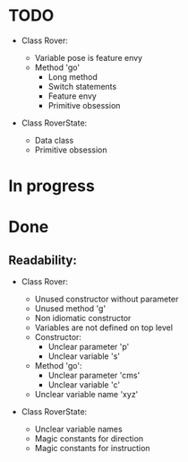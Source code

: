 # TODO
- Class Rover:
  - Variable pose is feature envy
  - Method 'go'
    - Long method
    - Switch statements
    - Feature envy
    - Primitive obsession

- Class RoverState:
  - Data class
  - Primitive obsession

# In progress

# Done
## Readability:
- Class Rover:
  - Unused constructor without parameter
  - Unused method 'g'
  - Non idiomatic constructor
  - Variables are not defined on top level
  - Constructor:
    - Unclear parameter 'p'
    - Unclear variable 's'
  - Method 'go':
    - Unclear parameter 'cms'
    - Unclear variable 'c'
  - Unclear variable name 'xyz'

- Class RoverState:
  - Unclear variable names
  - Magic constants for direction
  - Magic constants for instruction